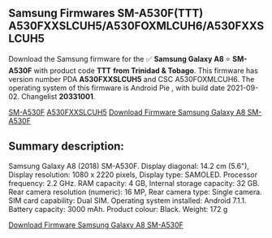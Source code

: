 <h2>Samsung Firmwares SM-A530F(TTT) A530FXXSLCUH5/A530FOXMLCUH6/A530FXXSLCUH5</h2>
Download the Samsung firmware for the ✅ <strong>Samsung Galaxy A8 </strong> ⭐ <strong>SM-A530F</strong> with product code <strong>TTT</strong> <strong> from Trinidad & Tobago</strong>. This firmware has version number PDA <strong>A530FXXSLCUH5</strong> and CSC A530FOXMLCUH6. The operating system of this firmware is Android Pie , with build date 2021-09-02. Changelist <strong>20331001</strong>.


[SM-A530F](https://samfirm.shop/samsung/model/SM-A530F)
[A530FXXSLCUH5](https://samfirm.shop/samsung/pda/A530FXXSLCUH5)
[Download Firmware Samsung Galaxy A8 SM-A530F](https://samfirm.shop/samsung/firmware/451910)
<h2>Summary description:</h2>
<p>Samsung Galaxy A8 (2018) SM-A530F. Display diagonal: 14.2 cm (5.6"), Display resolution: 1080 x 2220 pixels, Display type: SAMOLED. Processor frequency: 2.2 GHz. RAM capacity: 4 GB, Internal storage capacity: 32 GB. Rear camera resolution (numeric): 16 MP, Rear camera type: Single camera. SIM card capability: Dual SIM. Operating system installed: Android 7.1.1. Battery capacity: 3000 mAh. Product colour: Black. Weight: 172 g</p>


[Download Firmware Samsung Galaxy A8 SM-A530F](https://samfirm.shop/samsung/firmware/451910)
